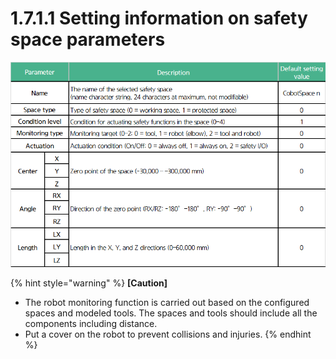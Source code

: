 # 1.7.1.1 Setting information on safety space parameters

![](<../../../.gitbook/assets/image (22).png>)

{% hint style="warning" %}
**\[Caution]**

* The robot monitoring function is carried out based on the configured spaces and modeled tools. The spaces and tools should include all the components including distance.
* Put a cover on the robot to prevent collisions and injuries.
{% endhint %}
